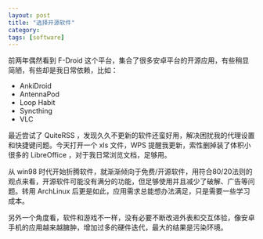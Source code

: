 ```yaml
---
layout: post
title: "选择开源软件"
category: 
tags: [software]
---
```


前两年偶然看到 F-Droid 这个平台，集合了很多安卓平台的开源应用，有些稍显简陋，有些却是我日常依赖，比如：

- AnkiDroid
- AntennaPod
- Loop Habit
- Syncthing
- VLC

最近尝试了 QuiteRSS ，发现久久不更新的软件还蛮好用，解决困扰我的代理设置和快捷键问题。今天打开一个 xls 文件，WPS 提醒我更新，索性删掉装了体积小很多的 LibreOffice ，对于我日常浏览文档，足够用。

从 win98 时代开始折腾软件，就渐渐倾向于免费/开源软件，用符合80/20法则的观点来看，开源软件可能没有满分的功能，但足够使用并且减少了破解、广告等问题。转用 ArchLinux 后更是如此，应用需求总能想办法满足，只是需要一些学习成本。

另外一个角度看，软件和游戏不一样，没有必要不断改进外表和交互体验，像安卓手机的应用越来越臃肿，增加过多的硬件迭代，最大的结果是污染环境。
